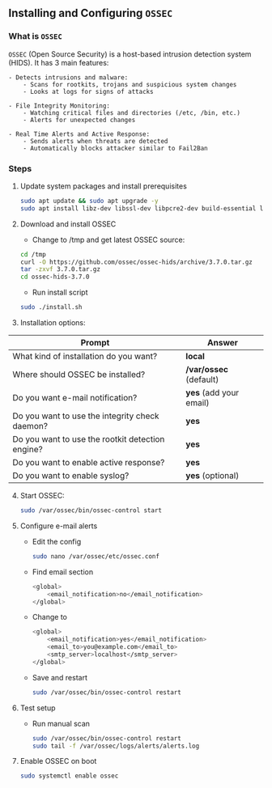 ## Installing and Configuring **`OSSEC`**

### What is `OSSEC`

`OSSEC` (Open Source Security) is a host-based intrusion detection system (HIDS). It has 3 main features:
    
    - Detects intrusions and malware:
        - Scans for rootkits, trojans and suspicious system changes 
        - Looks at logs for signs of attacks
    
    - File Integrity Monitoring:
        - Watching critical files and directories (/etc, /bin, etc.)
        - Alerts for unexpected changes 
    
    - Real Time Alerts and Active Response:
        - Sends alerts when threats are detected 
        - Automatically blocks attacker similar to Fail2Ban


### Steps 

1. Update system packages and install prerequisites

    ```bash 
    sudo apt update && sudo apt upgrade -y
    sudo apt install libz-dev libssl-dev libpcre2-dev build-essential libsystemd-dev -y
    ```

2. Download and install OSSEC

    - Change to /tmp and get latest OSSEC source: 
    ```bash 
    cd /tmp 
    curl -O https://github.com/ossec/ossec-hids/archive/3.7.0.tar.gz
    tar -zxvf 3.7.0.tar.gz
    cd ossec-hids-3.7.0
    ```

    - Run install script 
    ```bash 
    sudo ./install.sh
    ```

3. Installation options: 

| Prompt                                           | Answer                   |
| ------------------------------------------------ | ------------------------ |
| What kind of installation do you want?           | **local**                |
| Where should OSSEC be installed?                 | **/var/ossec** (default) |
| Do you want e-mail notification?                 | **yes** (add your email) |
| Do you want to use the integrity check daemon?   | **yes**                  |
| Do you want to use the rootkit detection engine? | **yes**                  |
| Do you want to enable active response?           | **yes**                  |
| Do you want to enable syslog?                    | **yes** (optional)       |

4. Start OSSEC: 

    ```bash 
    sudo /var/ossec/bin/ossec-control start
    ```

5. Configure e-mail alerts

    - Edit the config
        ```bash 
        sudo nano /var/ossec/etc/ossec.conf
        ```
    
    - Find email section 
        ```bash 
        <global>
            <email_notification>no</email_notification>
        </global>
        ```
    
    - Change to
        ```bash 
        <global>
            <email_notification>yes</email_notification>
            <email_to>you@example.com</email_to>
            <smtp_server>localhost</smtp_server>
        </global>
        ```
    
    - Save and restart
        ```bash 
        sudo /var/ossec/bin/ossec-control restart
        ``` 
    
6. Test setup 
    
    - Run manual scan 
        ```bash 
        sudo /var/ossec/bin/ossec-control restart
        sudo tail -f /var/ossec/logs/alerts/alerts.log
        ```

7. Enable OSSEC on boot

    ```bash 
    sudo systemctl enable ossec
    ```


